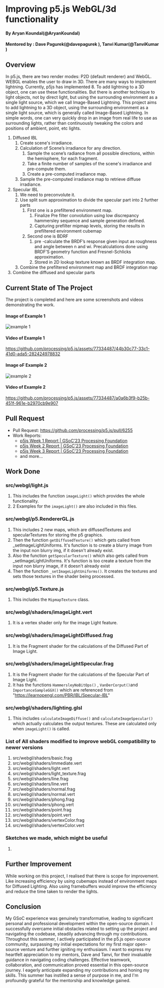 # Improving p5.js WebGL/3d functionality

#### By Aryan Koundal(@AryanKoundal)
#### Mentored by : Dave Pagurek(@davepagurek ), Tanvi Kumar(@TanviKumar )

## Overview

In p5.js, there are two render modes: P2D (default renderer) and WebGL. WEBGL 
enables the user to draw in 3D. There are many ways to implement lightning. 
Currently, p5js has implemented 8. To add lightning to a 3D object, one can
use these functionalities. But there is another technique to light objects,
not by direct light, but using the surrounding environment as a single light
source, which we call Image-Based Lightning. 
This project aims to add lightning to a 3D object, using the surrounding 
environment as a single light source, which is generally called Image-Based 
Lightning. In simple words, one can very quickly drop in an image from real 
life to use as surrounding lights, rather than continuously tweaking the colors 
and positions of ambient, point, etc lights.

1. Diffused IBL
    1. Create scene's irradiance.
    1. Calculation of Scene’s irradiance for any direction.
        1. Sample the scene’s radiance from all possible directions, within the
        hemisphere, for each fragment.
        1. Take a finite number of samples of the scene's irradiance and pre-compute them.
        1. Create a pre-computed irradiance map.
    1. Sample the pre-computed irradiance map to retrieve diffuse irradiance.
1. Specular IBL
    1. We need to preconvolute it.
    1. Use split sum approximation to divide the specular part into 2 further parts
        1. First one is a prefiltered environment map.
            1. Finalize Pre filter convolution using low discrepancy hammersley sequence 
            and sample generation defined.
            1. Capturing prefilter mipmap levels, storing the results in prefiltered 
            environment cubemap
        1. Second one is BDRF 
            1. pre -calculate the BRDF’s response given input as roughness and angle
            between n and wi. 
                Precalculations done using BRDF’S geometry function and Fresnel-Schlicks approximation.
            1. Stored in 2D lookup texture known as BRDF integration map.
    1. Combine the  prefiltered environment map and  BRDF integration map
1. Combine the diffused and specular parts


## Current State of The Project

The project is completed and here are some screenshots and videos demonstrating the work.

#### Image of Example 1 
![example 1](https://github.com/processing/p5.js/assets/77334487/8d818df0-17a8-4332-b369-bcb79a5afc67)

#### Video of Example 1
https://github.com/processing/p5.js/assets/77334487/44b30c77-33c1-41d0-ada5-282424978832

#### Image oF Example 2
![example 2](https://github.com/processing/p5.js/assets/77334487/e46f24b8-2713-4d2b-8392-744585da6a5b)

#### Video of Example 2
https://github.com/processing/p5.js/assets/77334487/a0a6b3f9-b25b-451f-961e-b2970cb9e907

## Pull Request

- Pull Request: https://github.com/processing/p5.js/pull/6255
- Work Reports:
    - [p5js Week 1 Report | GSoC’23 Processing Foundation](https://aryankoundal.medium.com/p5js-week-1-report-gsoc23-processing-foundation-9910934112e5)
    - [p5js Week 2 Report | GSoC’23 Processing Foundation](https://aryankoundal.medium.com/p5js-week-2-report-gsoc23-processing-foundation-c8a36f5cf34)
    - [p5js Week 3 Report | GSoC’23 Processing Foundation](https://aryankoundal.medium.com/p5js-week-3-report-gsoc23-processing-foundation-39043d0363e2)
    - and more...


## Work Done

### src/webgl/light.js
1. This includes the function `imageLight()` which provides the whole functionality.
1. 2 Examples for the `imageLight()` are also included in this files.
 
### src/webgl/p5.RendererGL.js
1. This includes 2 new maps, which are diffusedTextures and specularTextures for storing the p5 graphics.
1. Then the function `getDiffusedTexture()` which gets called from _setImageLightUniforms. It's function is to create a blurry 
image from the input non blurry img, if it doesn't already exist.
1. Also the function `getSpecularTexture()` which also gets called from _setImageLightUniforms. It's function is too create a texture
 from the input non blurry image, if it doesn't already exist
1. Then the function `_setImageLightUniforms()`. It creates the textures and sets those textures in the shader being processed.

### src/webgl/p5.Texture.js
1. This includes the `MipmapTexture` class.

 
### src/webgl/shaders/imageLight.vert
1. It is a vertex shader only for the image Light feature.
 
### src/webgl/shaders/imageLightDiffused.frag
1. It is the Fragment shader for the calculations of the Diffused Part of Image Light.
 
### src/webgl/shaders/imageLightSpecular.frag
1. It is the Fragment shader for the calculations of the Specular Part of Image Light.
1. It has the functions `HammersleyNoBitOps()` , `VanDerCorput()`and `ImportanceSampleGGX()` which are
referenced from "https://learnopengl.com/PBR/IBL/Specular-IBL"

### src/webgl/shaders/lighting.glsl
1. This includes `calculateImageDiffuse()` and `calculateImageSpecular()` which actually calculates the output textures. These are calculated only when `imageLight()` is called.

### List of All shaders modified to improve webGL compatibility to newer versions
1. src/webgl/shaders/basic.frag
1. src/webgl/shaders/immediate.vert
1. src/webgl/shaders/light.vert
1. src/webgl/shaders/light_texture.frag 
1. src/webgl/shaders/line.frag
1. src/webgl/shaders/line.vert
1. src/webgl/shaders/normal.frag
1. src/webgl/shaders/normal.vert
1. src/webgl/shaders/phong.frag
1. src/webgl/shaders/phong.vert
1. src/webgl/shaders/point.frag
1. src/webgl/shaders/point.vert
1. src/webgl/shaders/vertexColor.frag
1. src/webgl/shaders/vertexColor.vert

### Sketches we made, which might be useful 
1. 

## Further Improvement
While working on this project, I realised that there is scope for improvement. Like increasing efficiency by using cubemaps instead of environment maps for Diffused Lighting. Also using framebuffers would improve the efficiency and reduce the time taken to render the lights.

## Conclusion

My GSoC experience was genuinely transformative, leading to significant personal and professional
development within the open-source domain. I successfully overcame initial obstacles related to
setting up the project and navigating the codebase, steadily advancing through my contributions.
Throughout this summer, I actively participated in the p5.js open-source community, surpassing my 
initial expectations for my first major open-source venture and further igniting my enthusiasm. I
want to express my heartfelt appreciation to my mentors, Dave and Tanvi, for their invaluable
guidance in navigating coding challenges. Effective teamwork, collaboration, and communication 
proved essential in this open-source journey. I eagerly anticipate expanding my contributions and 
honing my skills. This summer has instilled a sense of purpose in me, and I'm profoundly grateful
for the mentorship and knowledge gained.
